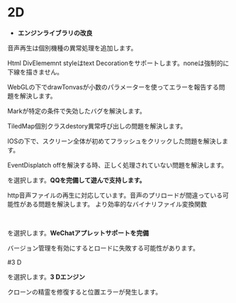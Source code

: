 # 2D


- **エンジンライブラリの改良**

音声再生は個別機種の異常処理を追加します。

Html DivElememnt styleはtext Decorationをサポートします。noneは強制的に下線を描きません。

WebGLの下でdrawTonvasが小数のパラメーターを使ってエラーを報告する問題を解決します。

Markが特定の条件で失効したバグを解決します。

TiledMap個別クラスdestory異常呼び出しの問題を解決します。

IOSの下で、スクリーン全体が初めてフラッシュをクリックした問題を解決します。

EventDisplatch offを解決する時、正しく処理されていない問題を解決します。
​

を選択します。**QQを完備して遊んで支持します。**

http音声ファイルの再生に対応しています。音声のプリロードが間違っている可能性がある問題を解決します。
より効率的なバイナリファイル変換関数

​

を選択します。**WeChatアプレットサポートを完備**

バージョン管理を有効にするとロードに失敗する可能性があります。




#3 D

を選択します。**3 Dエンジン**


クローンの精霊を修復すると位置エラーが発生します。